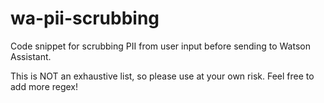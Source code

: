 # wa-pii-scrubbing
Code snippet for scrubbing PII from user input before sending to Watson Assistant.

This is NOT an exhaustive list, so please use at your own risk. Feel free to add more regex!
